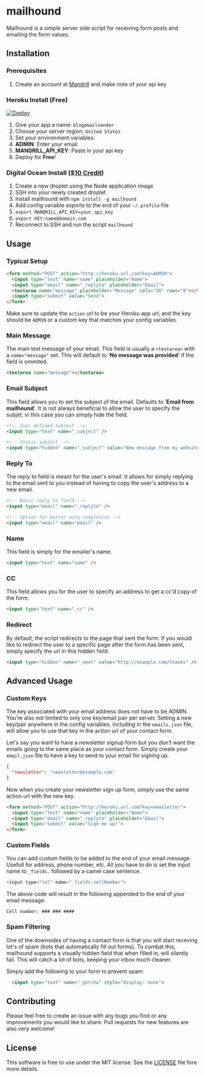 # mailhound

Mailhound is a simple server side script for receiving form posts and emailing the form values.

## Installation

### Prerequisites

1. Create an account at [Mandrill](https://mandrill.com) and make note of your api key

### Heroku Install (Free)

[![Deploy](https://www.herokucdn.com/deploy/button.png)](https://heroku.com/deploy?template=https://github.com/chadfawcett/mailhound)

1. Give your app a name: `blogemailsender`
2. Choose your server region: `United States`
3. Set your environment variables:
  1. **ADMIN**: Enter your email
  2. **MANDRILL_API_KEY**: Paste in your api key
4. Deploy for **Free**!

### Digital Ocean Install ([$10 Credit](http://do.chadf.ca))

1. Create a new droplet using the Node application image
2. SSH into your newly created droplet
3. Install mailhound with `npm install -g mailhound`
4. Add config variable exports to the end of your `~/.profile` file
  1. `export MANDRILL_API_KEY=your_api_key`
  2. `export KEY:name@domain.com`
5. Reconnect to SSH and run the script `mailhound`

## Usage

### Typical Setup

```html
<form method="POST" action="http://heroku.url.com?key=ADMIN">
  <input type="text" name="name" placeholder="Name">
  <input type="email" name="_replyto" placeholder="Email">
  <textarea name="message" placeholder="Message" cols="30" rows="8"></textarea>
  <input type="submit" value="Send">
</form>
```

Make sure to update the `action` url to be your Heroku app url, and the key should be `ADMIN` or a custom key that matches your config variables.

### Main Message

The main text message of your email. This field is usually a `<textarea>` with a `name="message"` set. This will default to '**No message was provided**' if the field is ommited.

```html
<textarea name="message"></textarea>
```

### Email Subject

This field allows you to set the subject of the email. Defaults to '**Email from mailhound**'. It is not always beneficial to allow the user to specify the subjet, in this case you can simply hide the field.

```html
<!-- User defined subject -->
<input type="text" name="_subject" />

<!-- Static subject -->
<input type="hidden" name="_subject" value="New message from my website!" />
```

### Reply To

The reply to field is meant for the user's email. It allows for simply replying to the email sent to you instead of having to copy the user's address to a new email.

```html
<!-- Basic reply to field -->
<input type="email" name="_replyto" />

<!-- Option for better auto completion -->
<input type="email" name="email" />
```

### Name

This field is simply for the emailer's name.

```html
<input type="text" name="name" />
```

### CC

This field allows you for the user to specify an address to get a cc'd copy of the form.

```html
<input type="text" name="_cc" />
```

### Redirect

By default, the script redirects to the page that sent the form. If you would like to redirect the user to a specific page after the form has been sent, simply specify the url in this hidden field.

```html
<input type="hidden" name="_next" value="http://example.com/thanks" />
```

## Advanced Usage

### Custom Keys
The key associated with your email address does not have to be ADMIN. You're also not limited to only one key/email pair per server. Setting a new key/pair anywhere in the config variables, including in the `emails.json` file, will allow you to use that key in the action url of your contact form.

Let's say you want to have a newsletter signup form but you don't want the emails going to the same place as your contact form. Simply create your `email.json` file to have a key to send to your email for signing up.

```json
{
  "newsletter": "newsletter@example.com"
}
```

Now when you create your newsletter sign up form, simply use the same action url with the new key.

```html
<form method="POST" action="http://heroku.url.com?key=newsletter">
  <input type="text" name="name" placeholder="Name">
  <input type="email" name="_replyto" placeholder="Email">
  <input type="submit" value="Sign me up!">
</form>
```

### Custom Fields
You can add custom fields to be added to the end of your email message. Usefull for address, phone number, etc. All you have to do is set the input name to `_fields.` followed by a camel case sentence.

```javascript
<input type="tel" name="_fields.cellNumber">
```

The above code will result in the following appended to the end of your email message:

```
Cell number: ### ### ####
```

### Spam Filtering
One of the downsides of having a contact form is that you will start receving lot's of spam (bots that automatically fill out forms). To combat this, mailhound supports a visually hidden field that when filled in, will silently fail. This will catch a lot of bots, keeping your inbox much cleaner.

Simply add the following to your form to prevent spam:
```html
  <input type="text" name="_gotcha" style="display: none">
```

## Contributing

Please feel free to create an issue with any bugs you find or any improvements you would like to share. Pull requests for new features are also very welcome!

## License

This software is free to use under the MIT license. See the [LICENSE][] file fore more details.

[License]: https://github.com/chadfawcett/mailhound/blob/master/LICENSE.md
